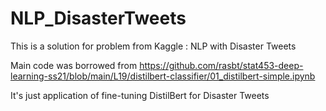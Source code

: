 # NLP_DisasterTweets
This is a solution for problem from Kaggle : NLP with Disaster Tweets

Main code was borrowed from https://github.com/rasbt/stat453-deep-learning-ss21/blob/main/L19/distilbert-classifier/01_distilbert-simple.ipynb

It's just application of fine-tuning DistilBert for Disaster Tweets
